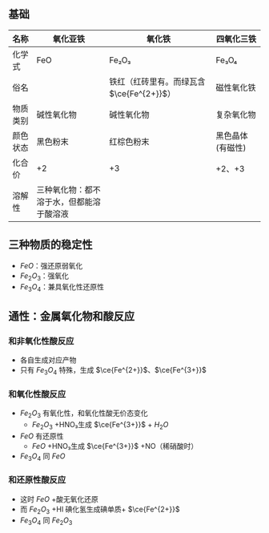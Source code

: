 ## 基础

| 名称   | 氧化亚铁                 | 氧化铁                         | 四氧化三铁      |
| ---- | -------------------- | --------------------------- | ---------- |
| 化学式  | FeO                  | Fe₂O₃                       | Fe₃O₄      |
| 俗名   |                      | 铁红（红砖里有。而绿瓦含$\ce{Fe^{2+}}$） | 磁性氧化铁      |
| 物质类别 | 碱性氧化物                | 碱性氧化物                       | 复杂氧化物      |
| 颜色状态 | 黑色粉末                 | 红棕色粉末                       | 黑色晶体 (有磁性) |
| 化合价  | +2                   | +3                          | +2、+3      |
| 溶解性  | 三种氧化物：都不溶于水，但都能溶于酸溶液 |                             |            |
## 三种物质的稳定性
- $FeO$：强还原弱氧化
- $Fe_2O_3$：强氧化
- $Fe_3O_4$：兼具氧化性还原性
## 通性：金属氧化物和酸反应
### 和非氧化性酸反应
- 各自生成对应产物
- 只有 $Fe_3O_4$ 特殊，生成 $\ce{Fe^{2+}}$、$\ce{Fe^{3+}}$
### 和氧化性酸反应
- $Fe_2O_3$ 有氧化性，和氧化性酸无价态变化
	- $Fe_2O_3$ +HNO₃生成 $\ce{Fe^{3+}}$ + $H_2O$
- $FeO$ 有还原性
	- $FeO$ +HNO₃生成 $\ce{Fe^{3+}}$ +NO（稀硝酸时）
- $Fe_3O_4$ 同 $FeO$
### 和还原性酸反应
- 这时 $FeO$ +酸无氧化还原
- 而 $Fe_2O_3$ +HI 碘化氢生成碘单质+ $\ce{Fe^{2+}}$
- $Fe_3O_4$ 同 $Fe_2O_3$